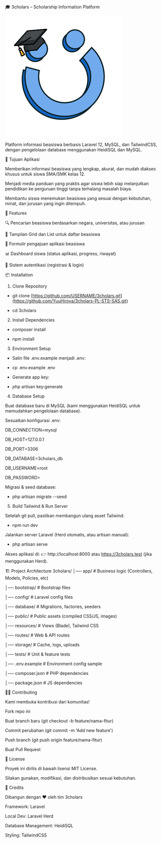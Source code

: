 🎓 3cholars – Scholarship Information Platform

![image alt](https://github.com/YuuHiroya/3cholars-PL-STS-SAS/blob/692997bf375e04110482b52fddcc8e64f1419959/Logo.png)

Platform informasi beasiswa berbasis Laravel 12, MySQL, dan TailwindCSS, dengan pengelolaan database menggunakan HeidiSQL dan MySQL.

🎯 Tujuan Aplikasi

Memberikan informasi beasiswa yang lengkap, akurat, dan mudah diakses khusus untuk siswa SMA/SMK kelas 12.

Menjadi media panduan yang praktis agar siswa lebih siap melanjutkan pendidikan ke perguruan tinggi tanpa terhalang masalah biaya.

Membantu siswa menemukan beasiswa yang sesuai dengan kebutuhan, minat, dan jurusan yang ingin ditempuh.

🚀 Features

🔍 Pencarian beasiswa berdasarkan negara, universitas, atau jurusan

📑 Tampilan Grid dan List untuk daftar beasiswa

📝 Formulir pengajuan aplikasi beasiswa

📊 Dashboard siswa (status aplikasi, progress, riwayat)

🔐 Sistem autentikasi (registrasi & login)

📦 Installation
1. Clone Repository

- git clone [https://github.com/USERNAME/3cholars.git](https://github.com/YuuHiroya/3cholars-PL-STS-SAS.git)

- cd 3cholars

2. Install Dependencies

- composer install

- npm install

3. Environment Setup

- Salin file .env.example menjadi .env:

- cp .env.example .env


- Generate app key:

- php artisan key:generate


4. Database Setup

Buat database baru di MySQL (kami menggunakan HeidiSQL
 untuk memudahkan pengelolaan database).

Sesuaikan konfigurasi .env:

DB_CONNECTION=mysql

DB_HOST=127.0.0.1

DB_PORT=3306

DB_DATABASE=3cholars_db

DB_USERNAME=root

DB_PASSWORD=


Migrasi & seed database:

- php artisan migrate --seed

  
5. Build Tailwind & Run Server

Setelah git pull, pastikan membangun ulang asset Tailwind:

- npm run dev


Jalankan server Laravel (Herd otomatis, atau artisan manual):

- php artisan serve


Akses aplikasi di:
👉 http://localhost:8000 atau https://3cholars.test (jika menggunakan Herd).

🏗️ Project Architecture
3cholars/
│── app/                # Business logic (Controllers, Models, Policies, etc)

│── bootstrap/          # Bootstrap files

│── config/             # Laravel config files

│── database/           # Migrations, factories, seeders

│── public/             # Public assets (compiled CSS/JS, images)

│── resources/          # Views (Blade), Tailwind CSS

│── routes/             # Web & API routes

│── storage/            # Cache, logs, uploads

│── tests/              # Unit & feature tests

│── .env.example        # Environment config sample

│── composer.json       # PHP dependencies

│── package.json        # JS dependencies

🧑‍💻 Contributing

Kami membuka kontribusi dari komunitas!

Fork repo ini

Buat branch baru (git checkout -b feature/nama-fitur)

Commit perubahan (git commit -m 'Add new feature')

Push branch (git push origin feature/nama-fitur)

Buat Pull Request

📜 License

Proyek ini dirilis di bawah lisensi MIT License.

Silakan gunakan, modifikasi, dan distribusikan sesuai kebutuhan.

🙌 Credits

Dibangun dengan ❤️ oleh tim 3cholars

Framework: Laravel

Local Dev: Laravel Herd

Database Management: HeidiSQL

Styling: TailwindCSS
